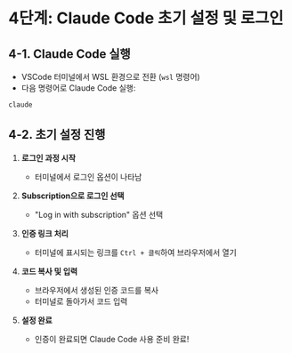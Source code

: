 # 4단계: Claude Code 초기 설정 및 로그인

## 4-1. Claude Code 실행
- VSCode 터미널에서 WSL 환경으로 전환 (`wsl` 명령어)
- 다음 명령어로 Claude Code 실행:
```bash
claude
```

## 4-2. 초기 설정 진행
1. **로그인 과정 시작**
   - 터미널에서 로그인 옵션이 나타남
   
2. **Subscription으로 로그인 선택**
   - "Log in with subscription" 옵션 선택
   
3. **인증 링크 처리**
   - 터미널에 표시되는 링크를 `Ctrl + 클릭`하여 브라우저에서 열기
   
4. **코드 복사 및 입력**
   - 브라우저에서 생성된 인증 코드를 복사
   - 터미널로 돌아가서 코드 입력
   
5. **설정 완료**
   - 인증이 완료되면 Claude Code 사용 준비 완료!